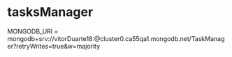 # tasksManager

MONGODB_URI = mongodb+srv://vitorDuarte18:<password>@cluster0.ca55qa1.mongodb.net/TaskManager?retryWrites=true&w=majority
